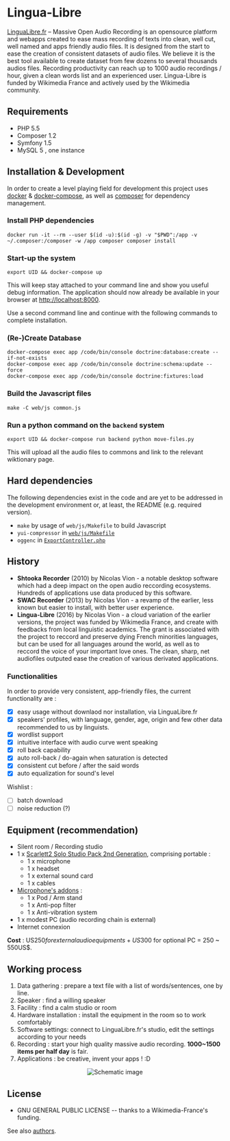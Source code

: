 # Lingua-Libre 
[LinguaLibre.fr](https://lingualibre.fr) – Massive Open Audio Recording is an opensource platform and 
webapps created to ease mass recording of texts into clean, well cut, well named and apps friendly audio files. It is 
designed from the start to ease the creation of consistent datasets of audio files. We believe it is the best tool 
available to create dataset from few dozens to several thousands audios files. Recording productivity can reach up to 
1000 audio recordings / hour, given a clean words list and an experienced user. Lingua-Libre is funded by 
Wikimedia France and actively used by the Wikimedia community.

## Requirements

 - PHP 5.5
 - Composer 1.2
 - Symfony 1.5
 - MySQL 5 , one instance

## Installation & Development 

In order to create a level playing field for development this project uses 
<a href="https://docs.docker.com/engine/installation/">docker</a> & 
<a href="https://docs.docker.com/compose/install/">docker-compose</a>, 
as well as <a href="https://getcomposer.org/">composer</a> for dependency management.

### Install PHP dependencies
```
docker run -it --rm --user $(id -u):$(id -g) -v "$PWD":/app -v ~/.composer:/composer -w /app composer composer install
```

### Start-up the system

```
export UID && docker-compose up
```

This will keep stay attached to your command line and show you useful debug information. 
The application should now already be available in your browser at <a href="http://localhost:8000">http://localhost:8000</a>.

Use a second command line and continue with the following commands to complete installation.

### (Re-)Create Database
```
docker-compose exec app /code/bin/console doctrine:database:create --if-not-exists
docker-compose exec app /code/bin/console doctrine:schema:update --force
docker-compose exec app /code/bin/console doctrine:fixtures:load
```

### Build the Javascript files
```
make -C web/js common.js
```

### Run a python command on the `backend` system
```
export UID && docker-compose run backend python move-files.py
```

This will upload all the audio files to commons and link to the relevant wiktionary page.



## Hard dependencies

The following dependencies exist in the code and are yet to be addressed in the development environment or, 
at least, the README (e.g. required version).

* `make` by usage of `web/js/Makefile` to build Javascript
* `yui-compressor` in <a href="https://github.com/wikimedia-france/Lingua-Libre/blob/master/web/js/Makefile#L15">`web/js/Makefile`</a>
* `oggenc` in <a href="https://github.com/wikimedia-france/Lingua-Libre/blob/master/src/AppBundle/Controller/ExportController.php#L60">`ExportController.php`</a>

## History
- **Shtooka Recorder** (2010) by Nicolas Vion - a notable desktop software which had a deep impact on the open audio reccording ecosystems. Hundreds of applications use data produced by this software.
- **SWAC Recorder** (2013) by Nicolas Vion - a revamp of the earlier, less known but easier to install, with better user experience.
- **Lingua-Libre** (2016) by Nicolas Vion - a cloud variation of the earlier versions, the project was funded by Wikimedia France, and create with feedbacks from local linguistic academics. The grant is associated with the project to reccord and preserve dying French minorities languages, but can be used for all languages around the world, as well as to reccord the voice of your important love ones. The clean, sharp, net audiofiles outputed ease the creation of various derivated applications.

### Functionalities
In order to provide very consistent, app-friendly files, the current functionality are :
- [x] easy usage without downlaod nor installation, via LinguaLibre.fr
- [x] speakers' profiles, with language, gender, age, origin and few other data recommended to us by linguists.
- [x] wordlist support
- [x] intuitive interface with audio curve went speaking
- [x] roll back capability
- [x] auto roll-back / do-again when saturation is detected
- [x] consistent cut before / after the said words
- [x] auto equalization for sound's level

Wishlist :
- [ ] batch download
- [ ] noise reduction (?)

## Equipment (recommendation)
- Silent room / Recording studio
- 1 x [Scarlett2 Solo Studio Pack 2nd Generation](https://www.amazon.com/dp/B01E6T54E2/), comprising portable :
  - 1 x microphone
  - 1 x headset
  - 1 x external sound card
  - 1 x cables
- [Microphone's addons](https://www.amazon.com/dp/B01KHMUQ2M/) :
  - 1 x Pod / Arm stand
  - 1 x Anti-pop filter
  - 1 x Anti-vibration system
- 1 x modest PC (audio recording chain is external)
- Internet connexion

**Cost** : US$250 for external audio equipments  + US$300 for optional PC  = 250 ~ 550US$.

## Working process
1. Data gathering : prepare a text file with a list of words/sentences, one by line.
2. Speaker : find a willing speaker
3. Facility : find a calm studio or room 
4. Hardware installation : install the equipment in the room so to work comfortably
5. Software settings: connect to LinguaLibre.fr's studio, edit the settings according to your needs
6. Recording : start your high quality massive audio recording. **1000~1500 items per half day** is fair.
7. Applications : be creative, invent your apps ! :D

<p align="center">
  <img  src="https://i.stack.imgur.com/873Fb.png" alt="Schematic image"/>
</p>

## License
- GNU GENERAL PUBLIC LICENSE -- thanks to a Wikimedia-France's funding.

See also [authors](https://github.com/wikimedia-france/Lingua-Libre/blob/master/AUTHORS).
